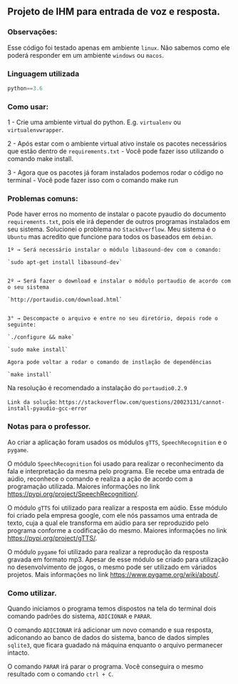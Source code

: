 ## Projeto de IHM para entrada de voz e resposta.

### **Observações**:
Esse código foi testado apenas em ambiente `linux`. Não sabemos como ele poderá responder em um ambiente `windows` ou `macos`.

### Linguagem utilizada
```py
python==3.6
```

### Como usar:

1 - Crie uma ambiente virtual do python. E.g. `virtualenv` ou `virtualenvwrapper`.

2 - Após estar com o ambiente virtual ativo instale os pacotes necessários que estão dentro de `requirements.txt` - Você pode fazer isso utilizando o comando make install.

3 - Agora que os pacotes já foram instalados podemos rodar o código no terminal - Você pode fazer isso com o comando make run


### **Problemas comuns:**

Pode haver erros no momento de instalar o pacote pyaudio do documento `requirements.txt`, pois ele irá depender de outros programas instalados em seu sistema. Solucionei o problema no `StackOverflow`. Meu sistema é o `Ubuntu` mas acredito que funcione para todos os baseados em `debian`.

```
1º → Será necessário instalar o módulo libasound-dev com o comando:

`sudo apt-get install libasound-dev`


2º → Será fazer o download e instalar o módulo portaudio de acordo com o seu sistema

`http://portaudio.com/download.html`


3° → Descompacte o arquivo e entre no seu diretório, depois rode o seguinte:

`./configure && make`

`sudo make install`
```


```
Agora pode voltar a rodar o comando de instlação de dependências

`make install`
```

Na resolução é recomendado a instalação do `portaudio0.2.9`
    
`Link da solução`: ```https://stackoverflow.com/questions/20023131/cannot-install-pyaudio-gcc-error```


### **Notas para o professor.**

Ao criar a aplicação foram usados os módulos `gTTS`, `SpeechRecognition` e o `pygame`.

O módulo `SpeechRecognition` foi usado para realizar o reconhecimento da fala e interpretação da mesma pelo programa. Ele recebe uma entrada de aúdio, reconhece o comando e realiza a ação de acordo com a programação utilizada. Maiores informações no link https://pypi.org/project/SpeechRecognition/.

O módulo `gTTS` foi utilizado para realizar a resposta em aúdio. Esse módulo foi criado pela empresa google, com ele nós passamos uma entrada de texto, cuja a qual ele transforma em aúdio para ser reproduzido pelo programa conforme a codificação do mesmo. Maiores informações no link https://pypi.org/project/gTTS/.

O módulo `pygame` foi utilizado para realizar a reprodução da resposta gravada em formato mp3. Apesar de esse módulo se criado para utilização no desenvolvimento de jogos, o mesmo pode ser utilizado em váriados projetos. Mais informações no link https://www.pygame.org/wiki/about/.


### **Como utilizar.**

Quando iniciamos o programa temos dispostos na tela do terminal dois comando padrões do sistema, `ADICIONAR` e `PARAR`.

O comando `ADICIONAR` irá adicionar um novo comando e sua resposta, adiconando ao banco de dados do sistema, banco de dados simples `sqlite3`, que ficara guadado ná máquina enquanto o arquivo permanecer intacto.

O comando `PARAR` irá parar o programa. Você conseguira o mesmo resultado com o comando `ctrl + C`.
